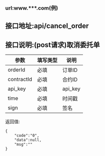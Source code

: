 ### url:www.***.com(例)## 接口地址:api/cancel_order## 接口说明:(post请求)取消委托单|参数|	填写类型|	说明||------------|--------|-----------------------------||orderId|	必填|	订单ID||contractId|	必填|	合约ID||api_key|	必填|	api_key||time|	必填|	时间戳||sign|	必填|	签名|返回值:    {	    "code":"0",	    "data":null,	    "msg":""    }